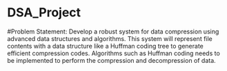 # DSA_Project

#Problem Statement:
Develop a robust system for data compression using advanced data structures and algorithms. This system will represent file contents with a data structure like a Huffman coding tree to generate efficient compression codes. Algorithms such as Huffman coding needs to be implemented to perform the compression and decompression of data. 
